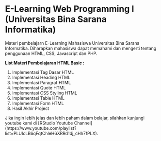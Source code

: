 # E-Learning Web Programming I (Universitas Bina Sarana Informatika)
Materi pembelajarn E-Learning Mahasiswa Universitas Bina Sarana Informatika. Diharapkan mahasiswa dapat memahami dan mengerti tentang penggunaan HTML, CSS, Javascript dan PHP.

<b>List Materi Pembelajaran HTML Basic :</b>
<ol type="1">
	<li>Implementasi Tag Dasar HTML</li>
	<li>Implementasi Heading HTML</li>
	<li>Implementasi Paragraf HTML</li>
	<li>Implementasi Quote HTML</li>
	<li>Implementasi CSS Styling HTML</li>
	<li>Implementasi Table HTML</li>
	<li>Implementasi Form HTML</li>
	<li>Hasil Akhir Project</li>
</ol>
Jika ingin lebih jelas dan lebih paham dalam belajar, silahkan kunjungi youtube kami di [RStudio Youtube Channel] (https://www.youtube.com/playlist?list=PLUIcLB6qFqtChleH6XRRd1dj_cHh7fPLX).
